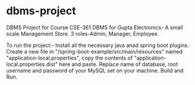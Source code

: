# dbms-project

DBMS Project for Course CSE-361
DBMS for Gupta Electronics- A small scale Management Store.
3 roles-Admin, Manager, Employee.

To run the project:-
Install all the necessary java anad spring boot plugins.
Create a new file in "/spring-boot-example/src/main/resources" named "application-local.properties",  copy the contents of "application-local.properties.dist" here and paste.
Replace name of database, root username and password of your MySQL set on your machine.
Build and Run.
